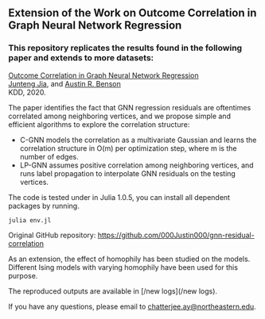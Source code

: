 ## Extension of the Work on Outcome Correlation in Graph Neural Network Regression

### This repository replicates the results found in the following paper and extends to more datasets:  
[Outcome Correlation in Graph Neural Network Regression](https://arxiv.org/abs/2002.08274)  
[Junteng Jia](https://000justin000.github.io/), and [Austin R. Benson](https://www.cs.cornell.edu/~arb/)  
KDD, 2020.

The paper identifies the fact that GNN regression residuals are oftentimes correlated among neighboring vertices, and we propose simple and efficient algorithms to explore the correlation structure:
- C-GNN models the correlation as a multivariate Gaussian and learns the correlation structure in O(m) per optimization step, where m is the number of edges.
- LP-GNN assumes positive correlation among neighboring vertices, and runs label propagation to interpolate GNN residuals on the testing vertices.

The code is tested under in Julia 1.0.5, you can install all dependent packages by running.
```
julia env.jl
```
Original GitHub repository: https://github.com/000Justin000/gnn-residual-correlation

As an extension, the effect of homophily has been studied on the models. Different Ising models with varying homophily have been used for this purpose. 

The reproduced outputs are available in [/new logs](/new logs).

If you have any questions, please email to [chatterjee.ay@northeastern.edu](mailto:chatterjee.ay@northeastern.edu).

